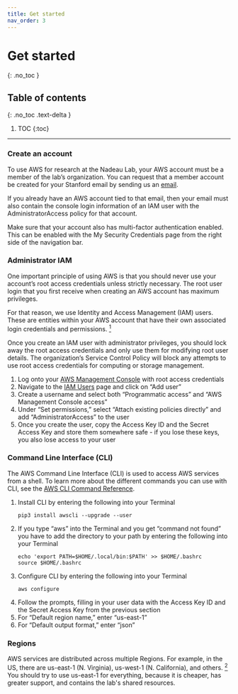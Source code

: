 ```yaml
---
title: Get started
nav_order: 3
---
```


# Get started
{: .no_toc }

## Table of contents
{: .no_toc .text-delta }

1. TOC
{:toc}

---

### Create an account
To use AWS for research at the Nadeau Lab, your AWS account must be a member of the lab’s organization.
You can request that a member account be created for your Stanford email by sending us an
[email](mailto:nadeau-aws@stanford.edu).

If you already have an AWS account tied to that email, then your email must also contain the console login information of an IAM user with the AdministratorAccess policy for that account.

Make sure that your account also has multi-factor authentication enabled.
This can be enabled with the My Security Credentials page from the right side of the navigation bar.

### Administrator IAM
One important principle of using AWS is that you should never use your account’s root access credentials unless strictly necessary.
The root user login that you first receive when creating an AWS account has maximum privileges.

For that reason, we use Identity and Access Management (IAM) users.
These are entities within your AWS account that have their own associated login credentials and permissions.
[<sup>1</sup>](https://docs.aws.amazon.com/IAM/latest/UserGuide/id_users_create.html#id_users_create_console)

Once you create an IAM user with administrator privileges, you should lock away the root access credentials and only use them for modifying root user details.
The organization’s Service Control Policy will block any attempts to use root access credentials for computing or storage management.
1. Log onto your [AWS Management Console](https://console.aws.amazon.com) with root access credentials
1. Navigate to the [IAM Users](https://console.aws.amazon.com/iam/home#/users) page and click on “Add user”
1. Create a username and select both “Programmatic access” and “AWS Management Console access”
1. Under “Set permissions,” select “Attach existing policies directly” and add “AdministratorAccess” to the user
1. Once you create the user, copy the Access Key ID and the Secret Access Key and store them somewhere safe - if you lose these keys, you also lose access to your user

### Command Line Interface (CLI)
The AWS Command Line Interface (CLI) is used to access AWS services from a shell.
To learn more about the different commands you can use with CLI, see the
[AWS CLI Command Reference](https://docs.aws.amazon.com/cli/latest/index.html).
1. Install CLI by entering the following into your Terminal
	```
	pip3 install awscli --upgrade --user
	```
1. If you type “aws” into the Terminal and you get “command not found” you have to add the directory to your path by entering the following into your Terminal
	```
	echo 'export PATH=$HOME/.local/bin:$PATH' >> $HOME/.bashrc
	source $HOME/.bashrc
	```
1. Configure CLI by entering the following into your Terminal
	```
	aws configure
	```
1. Follow the prompts, filling in your user data with the Access Key ID and the Secret Access Key from the previous section
1. For “Default region name,” enter “us-east-1”
1. For “Default output format,” enter “json”

### Regions
AWS services are distributed across multiple Regions.
For example, in the US, there are us-east-1 (N. Virginia), us-west-1 (N. California), and others.
[<sup>2</sup>](https://docs.aws.amazon.com/AWSEC2/latest/UserGuide/using-regions-availability-zones.html)
You should try to use us-east-1 for everything, because it is cheaper, has greater support, and contains the lab's shared resources.

